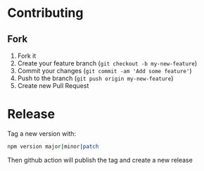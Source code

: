 Contributing
============

## Fork

1. Fork it
2. Create your feature branch (`git checkout -b my-new-feature`)
3. Commit your changes (`git commit -am 'Add some feature'`)
4. Push to the branch (`git push origin my-new-feature`)
5. Create new Pull Request

# Release


Tag a new version with:

```bash
npm version major|minor|patch
```

Then github action will publish the tag and create a new release